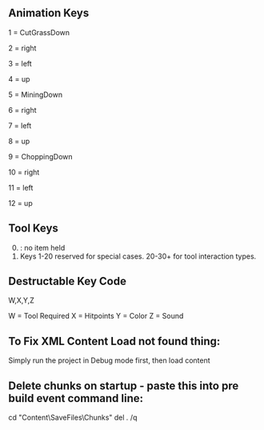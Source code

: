 ## Animation Keys
1 = CutGrassDown

2 = right

3 = left

4 = up

5 = MiningDown

6 = right

7 = left

8 = up

9 = ChoppingDown

10 = right

11 = left

12 = up

## Tool Keys

0.  : no item held
1. Keys 1-20 reserved for special cases. 20-30+ for tool interaction types.

## Destructable Key Code

W,X,Y,Z

W = Tool Required
X = Hitpoints
Y = Color
Z = Sound

## To Fix XML Content Load not found thing:
Simply run the project in Debug mode first, then load content


## Delete chunks on startup - paste this into pre build event command line:
cd "Content\SaveFiles\Chunks"
del *.* /q